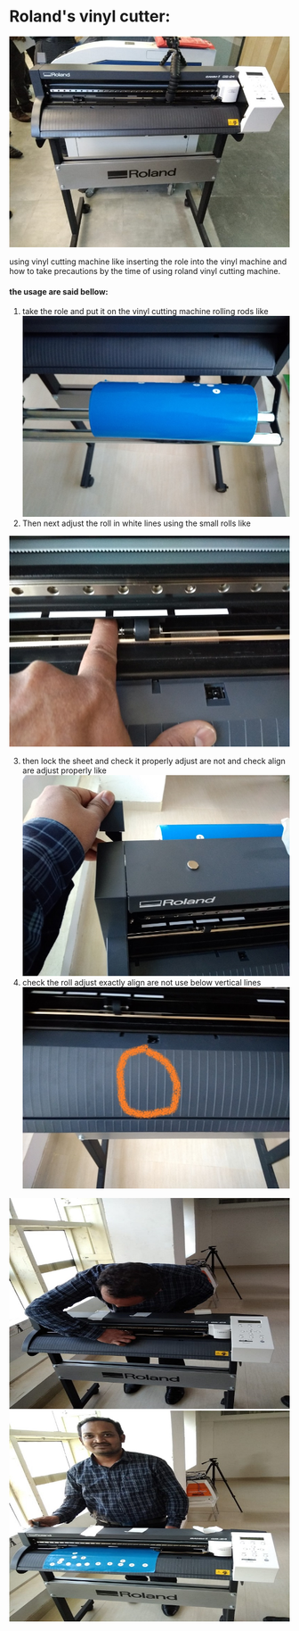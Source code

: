 # Roland's vinyl cutter:

![](image/roland_vily_cuttin_plotter.jpg)



using vinyl cutting machine like inserting the role into the vinyl machine and how to take precautions by the time of using roland vinyl cutting machine.
#### the usage are said bellow:
1. take the role and put it on the vinyl cutting machine rolling rods
like <br>
![ rolling rods](image/rollsrod.jpg)<br>
2. Then next adjust the roll in white lines using the small rolls 
like <br>

![adjust](image/adjust_small.jpg)<br>

3. then lock the sheet and check it properly adjust are not and check align are adjust properly 
like<br>
![](image/lockadjust.jpg)<br>
4. check the roll adjust exactly align are not use below vertical lines <br>
![](image/verticallines.jpg)<br>

![adjust](image/vilycutter_img.jpg)<br>
![adjust](image/chandu_vily_cutter.jpg)<br>